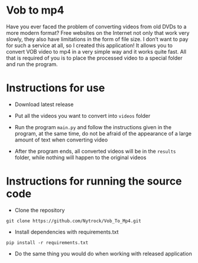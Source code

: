 # Vob to mp4
Have you ever faced the problem of converting videos from old DVDs to a more modern format? Free websites on the Internet not only
that work very slowly, they also have limitations in the form of file size. I don’t want to pay for such a service at all, so I created this application!
It allows you to convert VOB video to mp4 in a very simple way and it works quite fast. All that is required of you is to place the processed
video to a special folder and run the program.

# Instructions for use
- Download latest release

- Put all the videos you want to convert into `videos` folder

- Run the program `main.py` and follow the instructions given in the program, at the same time, 
do not be afraid of the appearance of a large amount of text when converting video

- After the program ends, all converted videos will be in the `results` folder, while nothing will happen to the original videos

# Instructions for running the source code
- Clone the repository

```shell
git clone https://github.com/Nytrock/Vob_To_Mp4.git
```

- Install dependencies with requirements.txt
```shell
pip install -r requirements.txt
```

- Do the same thing you would do when working with released application
